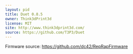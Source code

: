 ```yaml
---
layout: pid
title: Duet 0.8.5
owner: Think3dPrint3d
license: MIT
site: http://www.think3dprint3d.com/
source: https://github.com/T3P3/Duet
---
```

Firmware source: https://github.com/dc42/RepRapFirmware
